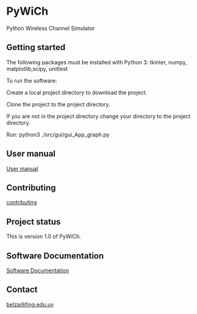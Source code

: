 # PyWiCh

Python Wireless Channel Simulator

## Getting started

The following packages must be installed with Python 3:
tkinter, numpy, matplotlib,scipy, unittest 

To run the software:

Create a local project directory to download the project.

Clone the project to the project directory.

If you are not in the project directory change your directory to the project directory.

Run:
python3 ./src/gui/gui_App_graph.py 

## User manual
[User manual](user_manual.pdf)

## Contributing
[contributing](CONTRIBUTING.md)


## Project status
This is version 1.0 of PyWiCh.

## Software Documentation 
[Software Documentation](https://htmlpreview.github.io/?https://github.com/PyWiCh/PyWiCh/blob/master/src/html/index.html)

## Contact
belza@fing.edu.uy
